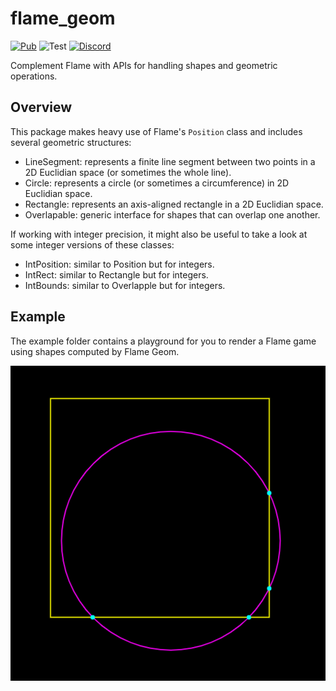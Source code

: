 # flame_geom

[![Pub](https://img.shields.io/pub/v/flame_geom.svg?style=popout)](https://pub.dartlang.org/packages/flame_geom) ![Test](https://github.com/flame-engine/flame_geom/workflows/Build/badge.svg?branch=master&event=push) [![Discord](https://img.shields.io/discord/509714518008528896.svg)](https://discord.gg/pxrBmy4)

Complement Flame with APIs for handling shapes and geometric operations.

## Overview

This package makes heavy use of Flame's `Position` class and includes several geometric structures:

* LineSegment: represents a finite line segment between two points in a 2D Euclidian space (or sometimes the whole line).
* Circle: represents a circle (or sometimes a circumference) in 2D Euclidian space.
* Rectangle: represents an axis-aligned rectangle in a 2D Euclidian space.
* Overlapable: generic interface for shapes that can overlap one another.

If working with integer precision, it might also be useful to take a look at some integer versions of these classes:

* IntPosition: similar to Position but for integers.
* IntRect: similar to Rectangle but for integers.
* IntBounds: similar to Overlapple but for integers.

## Example

The example folder contains a playground for you to render a Flame game using shapes computed by Flame Geom.

<p align="center">
  <img src="resources/flame_geom_print.png">
</p>
